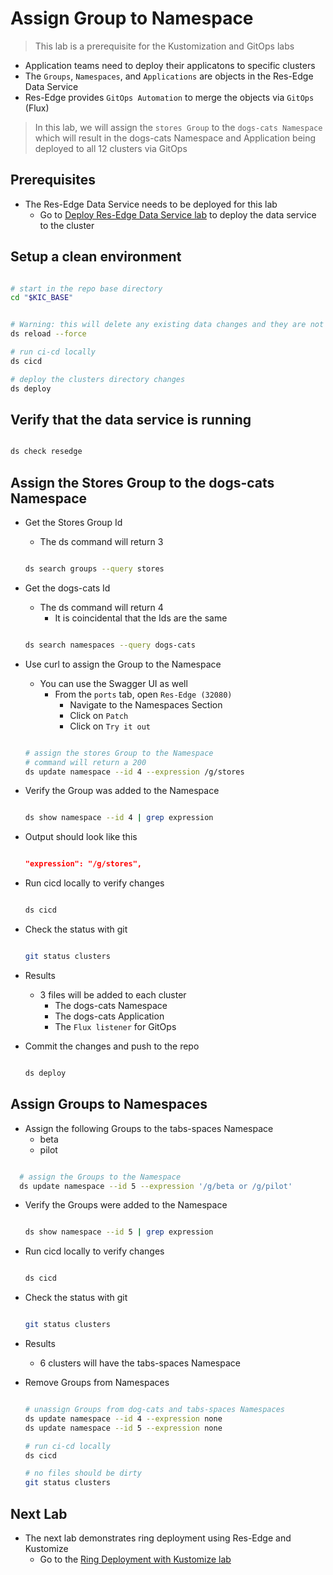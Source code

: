 # Assign Group to Namespace

> This lab is a prerequisite for the Kustomization and GitOps labs

- Application teams need to deploy their applicatons to specific clusters
- The `Groups`, `Namespaces`, and `Applications` are objects in the Res-Edge Data Service
- Res-Edge provides `GitOps Automation` to merge the objects via `GitOps` (Flux)

> In this lab, we will assign the `stores Group` to the `dogs-cats Namespace` which will result in the dogs-cats Namespace and Application being deployed to all 12 clusters via GitOps

## Prerequisites

- The Res-Edge Data Service needs to be deployed for this lab
  - Go to [Deploy Res-Edge Data Service lab](../deploy-res-edge.md#inner-loop-with-res-edge) to deploy the data service to the cluster

## Setup a clean environment

```bash

# start in the repo base directory
cd "$KIC_BASE"


# Warning: this will delete any existing data changes and they are not recoverable
ds reload --force

# run ci-cd locally
ds cicd

# deploy the clusters directory changes
ds deploy

```

## Verify that the data service is running

  ```bash

  ds check resedge

  ```

## Assign the Stores Group to the dogs-cats Namespace

- Get the Stores Group Id
  - The ds command will return 3

  ```bash

  ds search groups --query stores

  ```

- Get the dogs-cats Id
  - The ds command will return 4
    - It is coincidental that the Ids are the same

  ```bash

  ds search namespaces --query dogs-cats

  ```

- Use curl to assign the Group to the Namespace
  - You can use the Swagger UI as well
    - From the `ports` tab, open `Res-Edge (32080)`
      - Navigate to the Namespaces Section
      - Click on `Patch`
      - Click on `Try it out`

  ```bash

  # assign the stores Group to the Namespace
  # command will return a 200
  ds update namespace --id 4 --expression /g/stores

  ```

- Verify the Group was added to the Namespace

  ```bash

  ds show namespace --id 4 | grep expression

  ```

- Output should look like this

  ```json

  "expression": "/g/stores",

  ```

- Run cicd locally to verify changes

  ```bash

  ds cicd

  ```

- Check the status with git

  ```bash

  git status clusters

  ```

- Results
  - 3 files will be added to each cluster
    - The dogs-cats Namespace
    - The dogs-cats Application
    - The `Flux listener` for GitOps

- Commit the changes and push to the repo

  ```bash

  ds deploy

  ```

## Assign Groups to Namespaces

- Assign the following Groups to the tabs-spaces Namespace
  - beta
  - pilot

```bash

  # assign the Groups to the Namespace
  ds update namespace --id 5 --expression '/g/beta or /g/pilot'

  ```

- Verify the Groups were added to the Namespace

  ```bash

  ds show namespace --id 5 | grep expression

  ```

- Run cicd locally to verify changes

  ```bash

  ds cicd

  ```

- Check the status with git

  ```bash

  git status clusters

  ```

- Results
  - 6 clusters will have the tabs-spaces Namespace

- Remove Groups from Namespaces

  ```bash

  # unassign Groups from dog-cats and tabs-spaces Namespaces
  ds update namespace --id 4 --expression none
  ds update namespace --id 5 --expression none

  # run ci-cd locally
  ds cicd

  # no files should be dirty
  git status clusters

  ```

## Next Lab

- The next lab demonstrates ring deployment using Res-Edge and Kustomize
  - Go to the [Ring Deployment with Kustomize lab](../labs/ring-deployment-with-kustomize.md)
